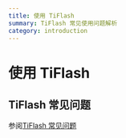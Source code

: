 ```yaml
---
title: 使用 TiFlash
summary: TiFlash 常见使用问题解析
category: introduction
---
```


# 使用 TiFlash

## TiFlash 常见问题

参阅[TiFlash 常见问题](https://docs.pingcap.com/zh/tidb/stable/troubleshoot-tiflash)

